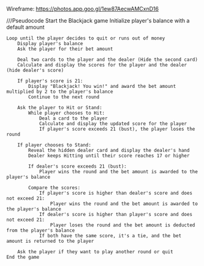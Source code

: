 Wireframe: https://photos.app.goo.gl/1ew87AecwAMCxnD16


///Pseudocode 
Start the Blackjack game
    Initialize player's balance with a default amount

    Loop until the player decides to quit or runs out of money
        Display player's balance
        Ask the player for their bet amount

        Deal two cards to the player and the dealer (Hide the second card)
        Calculate and display the scores for the player and the dealer (hide dealer's score)

        If player's score is 21:
            Display "Blackjack! You win!" and award the bet amount multiplied by 2 to the player's balance
            Continue to the next round

        Ask the player to Hit or Stand:
            While player chooses to Hit:
                Deal a card to the player
                Calculate and display the updated score for the player
                If player's score exceeds 21 (bust), the player loses the round

        If player chooses to Stand:
            Reveal the hidden dealer card and display the dealer's hand
            Dealer keeps Hitting until their score reaches 17 or higher

            If dealer's score exceeds 21 (bust):
                Player wins the round and the bet amount is awarded to the player's balance

            Compare the scores:
                If player's score is higher than dealer's score and does not exceed 21:
                    Player wins the round and the bet amount is awarded to the player's balance
                If dealer's score is higher than player's score and does not exceed 21:
                    Player loses the round and the bet amount is deducted from the player's balance
                If both have the same score, it's a tie, and the bet amount is returned to the player

        Ask the player if they want to play another round or quit
    End the game

